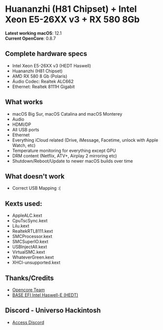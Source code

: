 # Huananzhi (H81 Chipset) + Intel Xeon E5-26XX v3 + RX 580 8Gb

**Latest working macOS**: 12.1
<br>
**Current OpenCore**: 0.8.7

## Complete hardware specs
- Intel Xeon E5-26XX v3 (HEDT Haswell)
- Huananzhi (H81 Chipset)
- AMD RX 580 8 Gb (Polaris)
- Áudio Codec: Realtek ALC662
- Ethernet: Realtek 8111H Gigabit

## What works
- macOS Big Sur, macOS Catalina and macOS Monterey
- Audio
- HDMI/DP
- All USB ports
- Ethernet
- Everything iCloud related (Drive, iMessage, Facetime, unlock with Apple Watch, etc)
- Temperature monitoring for everything except GPU
- DRM content (Netflix, ATV+, Airplay 2 mirroring etc)
- Shutdown/Reboot/Update to newer macOS builds over time

## What doesn't work
- Correct USB Mapping :(

## Kexts used:
- AppleALC.kext
- CpuTscSync.kext
- Lilu.kext
- RealtekRTL8111.kext
- SMCProcessor.kext
- SMCSuperIO.kext
- USBInjectAll.kext
- VirtualSMC.kext
- WhateverGreen.kext
- XHCI-unsupported.kext

## Thanks/Credits
- [Opencore Team](https://dortania.github.io/getting-started/)
- [BASE EFI Intel Haswell-E (HEDT)](https://github.com/luchina-gabriel/BASE-EFI-INTEL-HEDT-4THGEN-X99-HASWELL-E)

## Discord - Universo Hackintosh
- [Access Discord](https://discord.universohackintosh.com.br)
